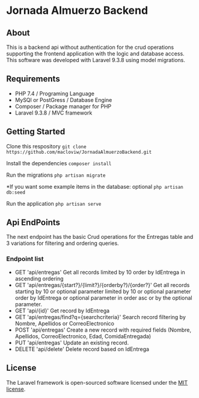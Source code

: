 # Jornada Almuerzo Backend

## About

This is a backend api without authentication for the crud operations supporting the frontend application with the logic and database access.
This software was developed with Laravel 9.3.8 using model migrations.

## Requirements
- PHP 7.4 / Programing Language
- MySQl or PostGress / Database Engine
- Composer / Package manager for PHP
- Laravel 9.3.8 / MVC framework 

## Getting Started
Clone this respository
`git clone https://github.com/macloviw/JornadaAlmuerzoBackend.git`

Install the dependencies
`composer install`

Run the migrations
`php artisan migrate`

*If you want some example items in the database: optional
`php artisan db:seed`

Run the application
`php artisan serve`


## Api EndPoints

The next endpoint has the basic Crud operations for the Entregas table and 3 variations for filtering and ordering queries.

### Endpoint list
- GET 'api/entregas'    Get all records limited by 10 order by IdEntrega in ascending ordering
- GET 'api/entregas/{start?}/{limit?}/{orderby?}/{order?}' Get all records starting by 10 or optional parameter limited by 10 or optional parameter order by IdEntrega or optional parameter in order asc or by the optional parameter.
- GET 'api/{id}' Get record by IdEntrega
- GET 'api/entregas/find?q={searchcriteria}' Search record filtering by Nombre, Apellidos or CorreoElectronico
- POST 'api/entregas' Create a new record with required fields (Nombre, Apellidos, CorreoElectronico, Edad, ComidaEntregada)
- PUT 'api/entregas' Update an existing record.
- DELETE 'api/delete' Delete record based on IdEntrega

## License

The Laravel framework is open-sourced software licensed under the [MIT license](https://opensource.org/licenses/MIT).

